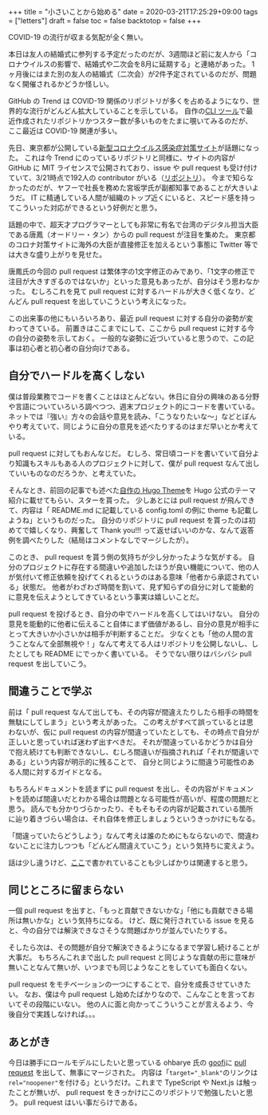 +++
title = "小さいことから始める"
date = 2020-03-21T17:25:29+09:00
tags = ["letters"]
draft = false
toc = false
backtotop = false
+++

COVID-19 の流行が収まる気配が全く無い。

本日は友人の結婚式に参列する予定だったのだが、3週間ほど前に友人から「コロナウイルスの影響で、結婚式や二次会を8月に延期する」と連絡があった。
1ヶ月後にはまた別の友人の結婚式（二次会）が2件予定されているのだが、問題なく開催されるかどうか怪しい。

GitHub の Trend は COVID-19 関係のリポジトリが多くを占めるようになり、世界的な流行がどんどん拡大していることを示している。
自作の[CLI ツール](https://github.com/matsuyoshi30/go-trendrepo)で最近作成されたリポジトリかつスター数が多いものをたまに覗いてみるのだが、
ここ最近は COVID-19 関連が多い。

先日、東京都が公開している[新型コロナウイルス感染症対策サイト](https://stopcovid19.metro.tokyo.lg.jp/)が話題になった。
これは今 Trend にのっているリポジトリと同様に、サイトの内容が GitHub に MIT ライセンスで公開されており、issue や pull request も受け付けていて、3/21時点で192人の contributor がいる（[リポジトリ](https://github.com/tokyo-metropolitan-gov/covid19)）。
今まで知らなかったのだが、ヤフーで社長を務めた宮坂学氏が副都知事であることが大きいようだ。
IT に精通している人間が組織のトップ近くにいると、スピード感を持ってこういった対応ができるという好例だと思う。

話題の中で、超天才プログラマーとしても非常に有名で台湾のデジタル担当大臣である唐鳳（オードリー・タン）からの pull request が注目を集めた。
東京都のコロナ対策サイトに海外の大臣が直接修正を加えるという事態に Twitter 等では大きな盛り上がりを見せた。

唐鳳氏の今回の pull request は繁体字の1文字修正のみであり、「1文字の修正で注目が大きすぎるのではないか」といった意見もあったが、自分はそう思わなかった。
むしろこれを見て pull request に対するハードルが大きく低くなり、どんどん pull request を出していこうという考えになった。

この出来事の他にもいろいろあり、最近 pull request に対する自分の姿勢が変わってきている。
前置きはここまでにして、ここから pull request に対する今の自分の姿勢を示しておく。
一般的な姿勢に近づいていると思うので、この記事は初心者と初心者の自分向けである。

## 自分でハードルを高くしない

僕は普段業務でコードを書くことはほとんどない。休日に自分の興味のある分野や言語についていろいろ調べつつ、週末プロジェクト的にコードを書いている。
ネットでは『強い』方々の会話や意見を読み、「こうなりたいな〜」などとぼんやり考えていて、同じように自分の意見を述べたりするのはまだ早いとか考えている。

pull request に対してもおんなじだ。
むしろ、常日頃コードを書いていて自分より知識もスキルもある人のプロジェクトに対して、僕が pull request なんて出していいものなのだろうか、と考えていた。

そんなとき、前回の記事でも述べた[自作の Hugo Theme](https://github.com/matsuyoshi30/harbor)を Hugo 公式のテーマ紹介に載せてもらい、スターを貰った。
少しあとには pull request が飛んできて、内容は「 README.md に記載している config.toml の例に theme も記載しようね」というものだった。
自分のリポジトリに pull request を貰ったのは初めてで嬉しくなり、興奮して Thank you!!! って返せばいいのかな、なんて返答例を調べたりした（結局はコメントなしでマージしたが）。

このとき、 pull request を貰う側の気持ちが少し分かったような気がする。
自分のプロジェクトに存在する間違いや追加したほうが良い機能について、他の人が気付いて修正依頼を投げてくれるというのはある意味「他者から承認されている」状態だ。
他者がわざわざ時間を割いて、見ず知らずの自分に対して能動的に意見を伝えようとしてきているという事実は嬉しいことだ。

pull request を投げるとき、自分の中でハードルを高くしてはいけない。
自分の意見を能動的に他者に伝えること自体にまず価値があるし、自分の意見が相手にとって大きいか小さいかは相手が判断することだ。
少なくとも「他の人間の言うことなんて全部無視や！」なんて考えてる人はリポジトリを公開しないし、したとしても README にでっかく書いている。
そうでない限りはバシバシ pull request を出していこう。

## 間違うことで学ぶ

前は「 pull request なんて出しても、その内容が間違えたりしたら相手の時間を無駄にしてしまう」という考えがあった。
この考えがすべて誤っているとは思わないが、仮に pull request の内容が間違っていたとしても、その時点で自分が正しいと思っていれば迷わず出すべきだ。
それが間違っているかどうかは自分で抱え続けても判断できないし、むしろ間違いが指摘されれば「それが間違いである」という内容が明示的に残ることで、
自分と同じように間違う可能性のある人間に対するガイドとなる。

もちろんドキュメントを読まずに pull request を出し、その内容がドキュメントを読めば間違いだとわかる場合は問題となる可能性が高いが、程度の問題だと思う。
読んでも分かりづらかったり、そもそもその内容が記載されている箇所に辿り着きづらい場合は、それ自体を修正しましょうというきっかけにもなる。

「間違っていたらどうしよう」なんて考えは誰のためにもならないので、間違わないことに注力しつつも「どんどん間違えていこう」という気持ちに変えよう。

話は少し違うけど、[ここ](http://blog.practical-scheme.net/shiro/20161229-100-rejections)で書かれていることも少しばかりは関連すると思う。

## 同じところに留まらない

一個 pull request を出すと、「もっと貢献できないかな」「他にも貢献できる場所は無いかな」という気持ちになる。
けど、既に発行されている issue を見ると、今の自分では解決できなさそうな問題ばかりが並んでいたりする。

そしたら次は、その問題が自分で解決できるようになるまで学習し続けることが大事だ。
もちろんこれまで出した pull request と同じような貢献の形に意味が無いことなんて無いが、いつまでも同じようなことをしていても面白くない。

pull request をモチベーションの一つにすることで、自分を成長させていきたい。
なお、僕は今 pull request し始めたばかりなので、こんなことを言っておいてその段階にいない。
他の人に面と向かってこういうことが言えるよう、今後自分で実践しなければ。。。

## あとがき

今日は勝手にロールモデルにしたいと思っている ohbarye 氏の [goofi](https://github.com/ohbarye/goofi)に [pull request](https://github.com/ohbarye/goofi/pull/277) を出して、無事にマージされた。
内容は「`target="_blank"`のリンクは`rel="noopener"`を付ける」というだけ。これまで TypeScript や Next.js は触ったことが無いが、 pull request をきっかけにこのリポジトリで勉強したいと思う。
pull request はいい事だらけである。